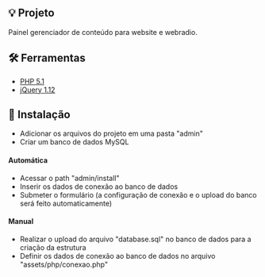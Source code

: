 ## 💡 Projeto

Painel gerenciador de conteúdo para website e webradio.

## 🛠 Ferramentas

- [PHP 5.1](https://www.php.net/releases/5_1_0.php)
- [jQuery 1.12](https://blog.jquery.com/2016/05/20/jquery-1-12-4)

## 🚀 Instalação
- Adicionar os arquivos do projeto em uma pasta "admin"
- Criar um banco de dados MySQL

#### Automática
- Acessar o path "admin/install"
- Inserir os dados de conexão ao banco de dados
- Submeter o formulário (a configuração de conexão e o upload do banco será feito automaticamente)

#### Manual
- Realizar o upload do arquivo "database.sql" no banco de dados para a criação da estrutura
- Definir os dados de conexão ao banco de dados no arquivo "assets/php/conexao.php"